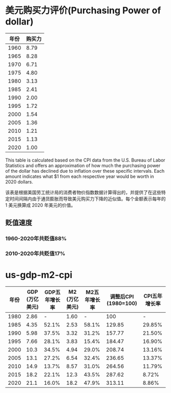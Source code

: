 # 美元购买力评价(Purchasing Power of dollar)

| 年份   | 购买力   | 
|------|-------|
| 1960 | 	8.79 |
| 1965 | 	8.28 |
| 1970 | 	6.71 |
| 1975 | 	4.80 |
| 1980 | 	3.13 |
| 1985 | 	2.41 |
| 1990 | 	2.00 |
| 1995 | 	1.72 |
| 2000 | 	1.54 |
| 2005 | 	1.36 |
| 2010 | 	1.21 |
| 2015 | 	1.13 |
| 2020 | 	1.00 |

This table is calculated based on the CPI data from the U.S. Bureau of Labor Statistics and offers an approximation of
how much the purchasing power of the dollar has declined due to inflation over these specific intervals. Each amount
indicates what $1 from each respective year would be worth in 2020 dollars.

该表是根据美国劳工统计局的消费者物价指数数据计算得出的，并提供了在这些特定时间间隔内由于通货膨胀而导致美元购买力下降的近似值。每个金额表示每年的
1 美元换算成 2020 年美元的价值。

## 贬值速度

### 1960-2020年共贬值88%

### 2010-2020年共贬值17%


# us-gdp-m2-cpi

| 年份 | GDP (万亿美元) | GDP五年增长率 | M2 (万亿美元) | M2五年增长率 | 调整后CPI (1980=100) | CPI五年增长率 |
|------|----------------|--------------|---------------|-------------|----------------------|--------------|
| 1980 | 2.86           | -            | 1.60          | -           | 100                  | -            |
| 1985 | 4.35           | 52.1%        | 2.53          | 58.1%       | 129.85               | 29.85%       |
| 1990 | 5.98           | 37.5%        | 3.32          | 31.2%       | 157.77               | 21.50%       |
| 1995 | 7.66           | 28.1%        | 3.83          | 15.4%       | 184.47               | 16.90%       |
| 2000 | 10.3           | 34.5%        | 4.94          | 29.0%       | 208.74               | 13.16%       |
| 2005 | 13.1           | 27.2%        | 6.54          | 32.4%       | 236.65               | 13.37%       |
| 2010 | 14.9           | 13.7%        | 8.57          | 31.0%       | 264.56               | 11.79%       |
| 2015 | 18.2           | 22.1%        | 12.3          | 43.5%       | 287.62               | 8.72%        |
| 2020 | 21.1           | 16.0%        | 18.2          | 47.9%       | 313.11               | 8.86%        |





